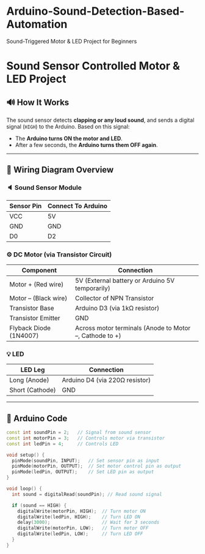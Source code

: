 # Arduino-Sound-Detection-Based-Automation
Sound-Triggered Motor &amp; LED Project for Beginners
# Sound Sensor Controlled Motor & LED Project

## 🔊 How It Works
The sound sensor detects **clapping or any loud sound**, and sends a digital signal (`HIGH`) to the Arduino. Based on this signal:
- The **Arduino turns ON the motor and LED**.
- After a few seconds, the **Arduino turns them OFF again**.

---

## 🔌 Wiring Diagram Overview

### 🔈 Sound Sensor Module

| Sensor Pin | Connect To Arduino |
|------------|--------------------|
| VCC        | 5V                 |
| GND        | GND                |
| D0         | D2                 |

### ⚙️ DC Motor (via Transistor Circuit)

| Component              | Connection                                        |
|------------------------|--------------------------------------------------|
| Motor + (Red wire)     | 5V (External battery or Arduino 5V temporarily)  |
| Motor – (Black wire)   | Collector of NPN Transistor                      |
| Transistor Base        | Arduino D3 (via 1kΩ resistor)                    |
| Transistor Emitter     | GND                                              |
| Flyback Diode (1N4007) | Across motor terminals (Anode to Motor –, Cathode to +) |

### 💡 LED

| LED Leg           | Connection                   |
|------------------|------------------------------|
| Long (Anode)      | Arduino D4 (via 220Ω resistor) |
| Short (Cathode)   | GND                          |

---

## 🧠 Arduino Code

```cpp
const int soundPin = 2;   // Signal from sound sensor
const int motorPin = 3;   // Controls motor via transistor
const int ledPin = 4;     // Controls LED

void setup() {
  pinMode(soundPin, INPUT);   // Set sensor pin as input
  pinMode(motorPin, OUTPUT);  // Set motor control pin as output
  pinMode(ledPin, OUTPUT);    // Set LED pin as output
}

void loop() {
  int sound = digitalRead(soundPin); // Read sound signal

  if (sound == HIGH) {
    digitalWrite(motorPin, HIGH);  // Turn motor ON
    digitalWrite(ledPin, HIGH);    // Turn LED ON
    delay(3000);                   // Wait for 3 seconds
    digitalWrite(motorPin, LOW);   // Turn motor OFF
    digitalWrite(ledPin, LOW);     // Turn LED OFF
  }
}
